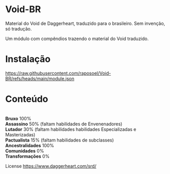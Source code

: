 # Void-BR
Material do Void de Daggerheart, traduzido para o brasileiro. Sem invenção, só tradução.

Um módulo com compêndios trazendo o material do Void traduzido.

# Instalação
https://raw.githubusercontent.com/raposoel/Void-BR/refs/heads/main/module.json

# Conteúdo
<br> <b>Bruxo</b> 100%
<br> <b>Assassino</b> 50% (faltam habilidades de Envenenadores)
<br> <b>Lutador</b> 30% (faltam habilidades habilidades Especializadas e Masterizadas)
<br> <b>Pactualista</b> 15% (faltam habilidades de subclasses)
<br> <b>Ancestralidades</b> 100% 
<br> <b>Comunidades</b> 0% 
<br> <b>Transformações</b> 0% 

License
https://www.daggerheart.com/srd/
